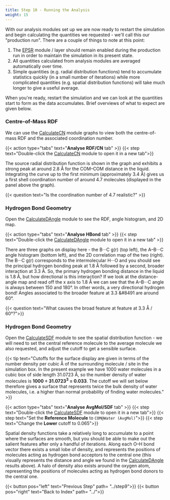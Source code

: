 ```yaml
---
title: Step 10 - Running the Analysis
weight: 15
---
```



With our analysis modules set up we are now ready to restart the simulation and begin calculating the quantities we requested - we'll call this our "production run". There are a couple of things to note at this point:

1. The [EPSR](../../userguide/modules/epsr) module / layer should remain enabled during the production run in order to maintain the simulation in its present state.
2. All quantities calculated from analysis modules are averaged automatically over time.
3. Simple quantities (e.g. radial distribution functions) tend to accumulate statistics quickly (in a small number of iterations) while more complicated quantities (e.g. spatial distribution functions) will take much longer to give a useful average.

When you're ready, restart the simulation and we can look at the quantities start to form as the data accumulates. Brief overviews of what to expect are given below.

### Centre-of-Mass RDF

We can use the [CalculateCN](../../userguide/modules/calculatecn) module graphs to view both the centre-of-mass RDF and the associated coordination number.

{{< action type="tabs" text="**Analyse RDF/CN** tab" >}}
{{< step text="Double-click the [CalculateCN](../../userguide/modules/calculatecn) module to open it in a new tab">}}

The source radial distribution function is shown in the graph and exhibits a strong peak at around 2.8 &#8491; for the COM&ndash;COM distance in the liquid. Integrating the curve up to the first minimum (approximately 3.4 &#8491;) gives us a first shell coordination number of around 4.7 molecules (displayed in the panel above the graph).

{{< question text="Is the coordination number of 4.7 realistic?" >}}

### Hydrogen Bond Geometry

Open the [CalculateDAngle](../../userguide/modules/calculatedangle) module to see the RDF, angle histogram, and 2D map.

{{< action type="tabs" text="**Analyse HBond** tab" >}}
{{< step text="Double-click the [CalculateDAngle](../../userguide/modules/calculatedangle) module to open it in a new tab" >}}


There are three graphs on display here - the B&middot;&middot;&middot;C g(r) (top left), the A&ndash;B&middot;&middot;&middot;C angle histogram (bottom left), and the 2D correlation map of the two (right). The B&middot;&middot;&middot;C g(r) corresponds to the intermolecular H&middot;&middot;&middot;O and you should see the principal hydrogen bonding peak at 1.8 &#8491; followed by a second, broader interaction at 3.3 &#8491;. So, the primary hydrogen bonding distance in the liquid is 1.8 &#8491;, but how directional is this interaction? If we look at the distance-angle map and read off the x axis to 1.8 &#8491; we can see that the A&ndash;B&middot;&middot;&middot;C angle is always between 150 and 180&deg;. In other words, a very directional hydrogen bond! Angles associated to the broader feature at 3.3 &#8491 are around 60&deg;.

{{< question text="What causes the broad feature at feature at 3.3 &#8491; / 60&deg;?">}}

### Hydrogen Bond Geometry

Open the [CalculateSDF](../../userguide/modules/calculatesdf) module to see the spatial distribution function - we will need to set the central reference molecule to the average molecule we also requested, and adjust the cutoff to get a sensible surface.

{{< tip text="Cutoffs for the surface display are given in terms of the number density per cubic &#8491; of the surrounding molecule / site in the simulation box. In the present example we have 1000 water molecules in a cubic box of side length 31.0723 &#8491;, so the number density of water molecules is **1000 &divide; 31.0723<sup>3</sup> = 0.033**. The cutoff we will set below therefore gives a surface that represents twice the bulk density of water molecules, i.e. a higher than normal probability of finding water molecules." >}}

{{< action type="tabs" text="**Analyse AvgMol/SDF** tab" >}}
{{< step text="Double-click the [CalculateSDF](../../userguide/modules/calculatedsdf) module to open it in a new tab">}}
{{< step text="Set the **Reference Molecule** to `COM@Water (AvgMol)`">}}
{{< step text="Change the **Lower** cutoff to 0.065">}}


Spatial density functions take a relatively long to accumulate to a point where the surfaces are smooth, but you should be able to make out the salient features after only a handful of iterations. Along each O&ndash;H bond vector there exists a small lobe of density, and represents the positions of molecules acting as hydrogen bond acceptors to the central one (this visually represents the distance and angle we found in the [CalculateDAngle](../../userguide/modules/calculatedangle) results above). A halo of density also exists around the oxygen atom, representing the positions of molecules acting as hydrogen bond donors to the central one.


{{< button pos="left" text="Previous Step" path= "../step9">}}
{{< button pos="right" text="Back to Index" path= "../">}}
